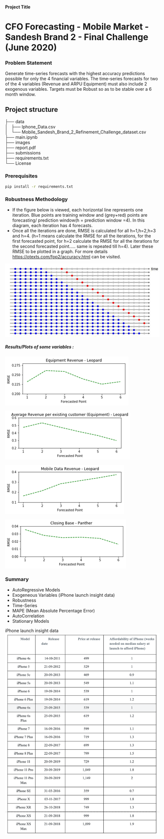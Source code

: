 

#### Project Title

# CFO Forecasting - Mobile Market - Sandesh Brand 2 - Final Challenge (June 2020)


### Problem Statement
Generate time-series forecasts with the highest accuracy predictions possible for only the 4 financial variables.
The time-series forecasts for two of the 4 variables (Revenue and ARPU Equipment) must also include 2 exogenous variables.
Targets must be Robust so as to be stable over a 6 month window.

## Project structure
├── data\
│   ├── Iphone_Data.csv\
│   └── Mobile_Sandesh_Brand_2_Refinement_Challenge_dataset.csv\
├── main.ipynb\
├── images\
├── report.pdf\
├── submissions\
├── requirements.txt\
└── License

### Prerequisites

```bash
pip install -r requirements.txt
```

### Robustness Methodology

- If the figure below is viewed, each horizontal line represents one iteration. Blue points are training window and (grey+red) points are forecasting/ prediction window(h = prediction window =4). In this diagram, each iteration has 4 forecasts. 
- Once all the iterations are done, RMSE is calculated for all h=1,h=2,h=3 and h=4. (h=1 means calculate the RMSE for all the iterations, for the first forecasted point, for h=2 calculate the RMSE for all the iterations for the second forecasted point….. same is repeated till h=4). Later these RMSE to be plotted in a graph. For more details https://otexts.com/fpp2/accuracy.html can be visited.

![robustness_methodolgy](images/robustness_methodolgy.png)

##### Results/Plots of some variables :


![variable1](images/1.png)

![variable2](images/2.png)

![variable3](images/3.png)

![variable4](images/4.png)

### Summary
- AutoRegressive Models
- Exogeneous Variables (iPhone launch insight data)
- Robustness
- Time-Series
- MAPE (Mean Absolute Percentage Error)
- AutoCorrelation
- Stationary Models

iPhone launch insight data
![imageiphone](images/imageiphone.png)
